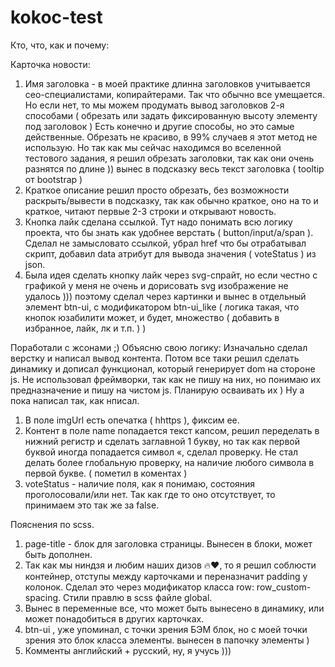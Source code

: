 # kokoc-test

Кто, что, как и почему:

Карточка новости:
1. Имя заголовка - в моей практике длинна заголовков учитывается сео-специалистами, копирайтерами. Так что обычно все умещается. Но если нет, то мы можем продумать вывод заголовков 2-я способами ( обрезать или задать фиксированную высоту элементу под заголовок ) Есть конечно и другие способы, но это самые действенные. Обрезать не красиво, в 99% случаев я этот метод не использую. Но так как мы сейчас находимся во вселенной тестового задания, я решил обрезать заголовки, так как они очень разнятся по длине )) вынес в подсказку весь текст заголовка ( tooltip от bootstrap )
2. Краткое описание решил просто обрезать, без возможности раскрыть/вывести в подсказку, так как обычно краткое, оно на то и краткое, читают первые 2-3 строки и открывают новость.
3. Кнопка лайк сделана ссылкой. Тут надо понимать всю логику проекта, что бы знать как удобнее верстать ( button/input/a/span ). Сделал не замысловато ссылкой, убрал href что бы отрабатывал скрипт, добавил data атрибут для вывода значения ( voteStatus ) из json.
4. Была идея сделать кнопку лайк через svg-спрайт, но если честно с графикой у меня не очень и дорисовать svg изображение не удалось )))  поэтому сделал через картинки и вынес в отдельный элемент btn-ui, с модификатором btn-ui_like ( логика такая, что кнопок юзабилити может, и будет, множество ( добавить в избранное, лайк, лк и т.п. ) )

Поработали с жсонами ;)
Объясню свою логику:
Изначально сделал верстку и написал вывод контента.
Потом все таки решил сделать динамику и дописал функционал, который генерирует dom на стороне js.
Не использовал фреймворки, так как не пишу на них, но понимаю их предназначение и пишу на чистом js.
Планирую осваивать их ) Ну а пока написал так, как нписал.

1. В поле imgUrl есть опечатка ( hhttps ), фиксим ее.
2. Контент в поле name попадается текст капсом, решил переделать в нижний регистр и сделать заглавной 1 букву, но так как первой буквой иногда попадается символ «, сделал проверку. Не стал делать более глобальную проверку, на наличие любого символа в первой букве. ( пометил в коментах )
3. voteStatus - наличие поля, как я понимаю, состояния проголосовали/или нет. Так как где то оно отсутствует, то принимаем это так же за false.

Пояснения по scss.
1. page-title - блок для заголовка страницы. Вынесен в блоки, может быть дополнен.
2. Так как мы ниндзя и любим наших дизов 🔥❤️, то я решил соблюсти контейнер, отступы между карточками и переназначит padding у колонок. Сделал это через модификатор класса row: row_custom-spacing. Стили правлю в scss файле global.
3. Вынес в переменные все, что может быть вынесено в динамику, или может понадобиться в других карточках.
4. btn-ui , уже упоминал, c точки зрения БЭМ блок, но с моей точки зрения это блок класса элементы. вынесен в папочку элементы )
5. Комменты английский + русский, ну, я учусь )))
